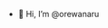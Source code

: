 - 👋 Hi, I’m @orewanaru

<!---
orewanaru/orewanaru is a ✨ special ✨ repository because its `README.md` (this file) appears on your GitHub profile.
You can click the Preview link to take a look at your changes.
--->
